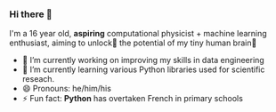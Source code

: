 ### Hi there 👋
I'm a 16 year old, **aspiring** computational physicist + machine learning enthusiast, aiming to unlock🔐  the potential of my tiny human brain🧠 


- 🔭 I’m currently working on improving my skills in data engineering
- 🌱 I’m currently learning various Python libraries used for scientific reseach.
- 😄 Pronouns: he/him/his
- ⚡ Fun fact: **Python** has overtaken French in primary schools
